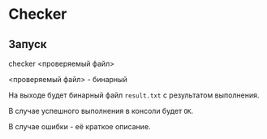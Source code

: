 # Checker

## Запуск

checker <проверяемый файл>

<проверяемый файл> - бинарный

На выходе будет бинарный файл `result.txt` с результатом выполнения.

В случае успешного выполнения в консоли будет `OK`.

В случае ошибки - её краткое описание.
